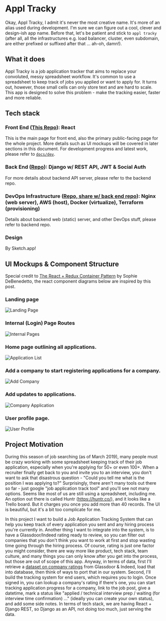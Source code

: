 # Appl Tracky

Okay, Appl Tracky, I admit it's never the most creative name. It's more of an alias used during development. I'm sure we can figure out a cool, clever and design-ish app name. Before that, let's be patient and stick to `appl tracky` (after all, all the infrastructures e.g. load balancer, cluster, even subdomain, are either prefixed or suffixed after that ... ah-oh, damn!).

## What it does

Appl Tracky is a job application tracker that aims to replace your convoluted, messy spreadsheet workflow. It's common to use a spreadsheet to keep track of jobs you applied or want to apply for. It turns out, however, those small cells can only store text and are hard to scale. This app is designed to solve this problem - make the tracking easier, faster and more reliable. 

## Tech stack

### **Front End ([This Repo](https://github.com/rivernews/appl-tracky-spa)):** React

This is the main page for front end, also the primary public-facing page for the whole project. More details such as UI mockups will be covered in later sections in this document. For development progress and latest work, please refer to [`docs/dev`](docs/dev).

### **Back End ([Repo](https://github.com/rivernews/appl-tracky-api)):** Django w/ REST API, JWT & Social Auth

For more details about backend API server, please refer to the backend repo.

### **DevOps Infrastructure ([Repo, share w/ back end repo](https://github.com/rivernews/appl-tracky-api)):** Nginx (web server), AWS (host), Docker (virtualize), Terraform (provisioning)

Details about backend web (static) server, and other DevOps stuff, please refer to backend repo.

### Design

By Sketch.app!

## UI Mockups & Component Structure

Special credit to [The React + Redux Container Pattern](https://www.thegreatcodeadventure.com/the-react-plus-redux-container-pattern/) by Sophie DeBenedetto, the react component diagrams below are inspired by this post.

### Landing page

![Landing Page](docs/img/TechMockup/entry-page.png)

### Internal (Login) Page Routes

![Internal Pages](docs/img/TechMockup/internal-page-routes.png)

### Home page outlining all applications.

![Application List](docs/img/TechMockup/user-app-page.png)

### Add a company to start registering applications for a company.

![Add Company](docs/img/TechMockup/add-com-page.png)

### Add updates to applications.

![Company Application](docs/img/TechMockup/user-com-app-page.png)

### User profile page.

![User Profile](docs/img/TechMockup/user-profile-page.png)

## Project Motivation

During this season of job searching (as of March 2019), many people must be crazy working with some spreadsheet keeping track of their job application, especially when you're applying for 50+ or even 100+. When a recruiter finally get back to you and invite you to an interview, you don't want to ask that disastrous question - "Could you tell me what is the position I was applying to?" Surprisingly, there aren't many tools out there so far - just google "job application track tool" and you'll see not many options. Seems like most of us are still using a spreadsheet, including me. An option out there is called Huntr (https://huntr.co/), and it looks like a Trello board. But it charges you once you add more than 40 records. The UI is beautiful, but it's a bit too complicate for me. 

In this project I want to build a Job Application Tracking System that can help you keep track of every application you sent and any hiring process you're currently in. Another thing I want to integrate into the system, is to have a Glassdoor/Indeed rating ready to review, so you can filter out companies that you don't think you want to work at first and stop wasting time going through the hiring process. Of course, rating is just one factor you might consider, there are way more like product, tech stack, team culture, and many things you can only know after you get into the process, but those are out of scope of this app. Anyway, in terms of data, first I'll retrieve a [dataset on company ratings](https://github.com/rivernews/fortune-500-analysis) from Glassdoor & Indeed, load that into database, then think of ways to port that in our system. Second, I'll build the tracking system for end users, which requires you to login. Once signed in, you can lookup a company's rating if there's one, you can start tracking application progress for a company, link to the job post, give a datetime, mark a status like "applied / technical interview prep / waiting (for interview time confirmation) ..." (ideally you can create your own status), and add some side notes. In terms of tech stack, we are having React + Django REST, so Django as an API, not doing too much, just serving the data.